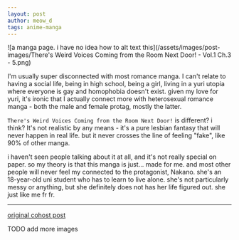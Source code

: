 ```yaml
---
layout: post
author: meow_d
tags: anime-manga
---
```


![a manga page. i have no idea how to alt text this](/assets/images/post-images/There's Weird Voices Coming from the Room Next Door! - Vol.1 Ch.3 - 5.png)

I'm usually super disconnected with most romance manga. I can't relate to having a social life, being in high school, being a girl, living in a yuri utopia where everyone is gay and homophobia doesn't exist. given my love for yuri, it's ironic that I actually connect more with heterosexual romance manga - both the male and female protag, mostly the latter.

`There's Weird Voices Coming from the Room Next Door!` is different? i think? It's not realistic by any means - it's a pure lesbian fantasy that will never happen in real life. but it never crosses the line of feeling "fake", like 90% of other manga.

i haven't seen people talking about it at all, and it's not really special on paper. so my theory is that this manga is just... made for me. and most other people will never feel my connected to the protagonist, Nakano. she's an 18-year-old uni student who has to learn to live alone. she's not particularly messy or anything, but she definitely does not has her life figured out. she just like me fr fr.

---

[original cohost post](https://cohost.org/meow-d/post/4267008-there-s-weird-voice)

TODO add more images
